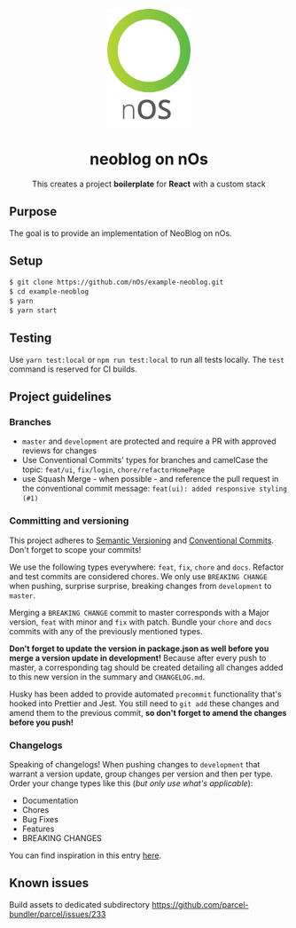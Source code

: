 <p align="center">
  <img src="./logo.png" width="150px" /> 
</p>

<h1 align="center">neoblog on nOs</h1>

<p align="center">
  This creates a project <strong>boilerplate</strong> for <strong>React</strong> with a custom stack
</p>

## Purpose
The goal is to provide an implementation of NeoBlog on nOs.

## Setup
```bash
$ git clone https://github.com/nOs/example-neoblog.git
$ cd example-neoblog
$ yarn
$ yarn start
```

## Testing
Use `yarn test:local` or `npm run test:local` to run all tests locally. The `test` command is reserved for CI builds.

## Project guidelines
### Branches
* `master` and `development` are protected and require a PR with approved reviews for changes
* Use Conventional Commits' types for branches and camelCase the topic: `feat/ui`, `fix/login`, `chore/refactorHomePage`
* use Squash Merge - when possible - and reference the pull request in the conventional commit message: `feat(ui): added responsive styling (#1)`

### Committing and versioning
This project adheres to [Semantic Versioning](https://semver.org/) and [Conventional Commits](https://conventionalcommits.org/). Don't forget to scope your commits!

We use the following types everywhere: `feat`, `fix`, `chore` and `docs`. Refactor and test commits are considered chores. We only use `BREAKING CHANGE` when pushing, surprise surprise, breaking changes from `development` to `master`.

Merging a `BREAKING CHANGE` commit to master corresponds with a Major version, `feat` with minor and `fix` with patch. Bundle your `chore` and `docs` commits with any of the previously mentioned types.

**Don't forget to update the version in package.json as well before you merge a version update in development!** Because after every push to master, a corresponding tag should be created detailing all changes added to this new version in the summary and `CHANGELOG.md`.

Husky has been added to provide automated `precommit` functionality that's hooked into Prettier and Jest. You still need to `git add` these changes and amend them to the previous commit, **so don't forget to amend the changes before you push!**

### Changelogs
Speaking of changelogs! When pushing changes to `development` that warrant a version update, group changes per version and then per type. Order your change types like this (*but only use what's applicable*):
* Documentation
* Chores
* Bug Fixes
* Features
* BREAKING CHANGES

You can find inspiration in this entry [here](https://github.com/conventional-changelog/conventional-changelog/blob/master/packages/conventional-changelog/CHANGELOG.md#100-2016-02-05).

## Known issues
Build assets to dedicated subdirectory https://github.com/parcel-bundler/parcel/issues/233
